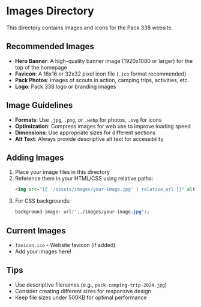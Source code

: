 # Images Directory

This directory contains images and icons for the Pack 338 website.

## Recommended Images

- **Hero Banner**: A high-quality banner image (1920x1080 or larger) for the top of the homepage
- **Favicon**: A 16x16 or 32x32 pixel icon file (`.ico` format recommended)
- **Pack Photos**: Images of scouts in action, camping trips, activities, etc.
- **Logo**: Pack 338 logo or branding images

## Image Guidelines

- **Formats**: Use `.jpg`, `.png`, or `.webp` for photos, `.svg` for icons
- **Optimization**: Compress images for web use to improve loading speed
- **Dimensions**: Use appropriate sizes for different sections
- **Alt Text**: Always provide descriptive alt text for accessibility

## Adding Images

1. Place your image files in this directory
2. Reference them in your HTML/CSS using relative paths:
   ```html
   <img src="{{ '/assets/images/your-image.jpg' | relative_url }}" alt="Description">
   ```
3. For CSS backgrounds:
   ```css
   background-image: url('../images/your-image.jpg');
   ```

## Current Images

- `favicon.ico` - Website favicon (if added)
- Add your images here!

## Tips

- Use descriptive filenames (e.g., `pack-camping-trip-2024.jpg`)
- Consider creating different sizes for responsive design
- Keep file sizes under 500KB for optimal performance

